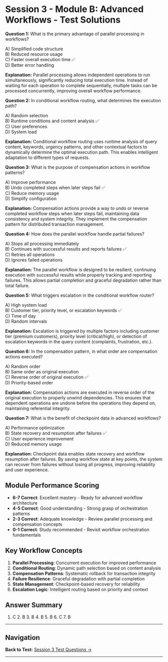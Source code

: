 # Session 3 - Module B: Advanced Workflows - Test Solutions

**Question 1:** What is the primary advantage of parallel processing in workflows?  

A) Simplified code structure  
B) Reduced resource usage  
C) Faster overall execution time ✅  
D) Better error handling  

**Explanation:** Parallel processing allows independent operations to run simultaneously, significantly reducing total execution time. Instead of waiting for each operation to complete sequentially, multiple tasks can be processed concurrently, improving overall workflow performance.

**Question 2:** In conditional workflow routing, what determines the execution path?  

A) Random selection  
B) Runtime conditions and content analysis ✅  
C) User preferences  
D) System load  

**Explanation:** Conditional workflow routing uses runtime analysis of query content, keywords, urgency patterns, and other contextual factors to dynamically determine the optimal execution path. This enables intelligent adaptation to different types of requests.

**Question 3:** What is the purpose of compensation actions in workflow patterns?  

A) Improve performance  
B) Undo completed steps when later steps fail ✅  
C) Reduce memory usage  
D) Simplify configuration  

**Explanation:** Compensation actions provide a way to undo or reverse completed workflow steps when later steps fail, maintaining data consistency and system integrity. They implement the compensation pattern for distributed transaction management.

**Question 4:** How does the parallel workflow handle partial failures?  

A) Stops all processing immediately  
B) Continues with successful results and reports failures ✅  
C) Retries all operations  
D) Ignores failed operations  

**Explanation:** The parallel workflow is designed to be resilient, continuing execution with successful results while properly tracking and reporting failures. This allows partial completion and graceful degradation rather than total failure.

**Question 5:** What triggers escalation in the conditional workflow router?  

A) High system load  
B) Customer tier, priority level, or escalation keywords ✅  
C) Time of day  
D) Random intervals  

**Explanation:** Escalation is triggered by multiple factors including customer tier (premium customers), priority level (critical/high), or detection of escalation keywords in the query content (complaints, frustration, etc.).

**Question 6:** In the compensation pattern, in what order are compensation actions executed?  

A) Random order  
B) Same order as original execution  
C) Reverse order of original execution ✅  
D) Priority-based order  

**Explanation:** Compensation actions are executed in reverse order of the original execution to properly unwind dependencies. This ensures that dependent operations are undone before the operations they depend on, maintaining referential integrity.

**Question 7:** What is the benefit of checkpoint data in advanced workflows?  

A) Performance optimization  
B) State recovery and resumption after failures ✅  
C) User experience improvement  
D) Reduced memory usage  

**Explanation:** Checkpoint data enables state recovery and workflow resumption after failures. By saving workflow state at key points, the system can recover from failures without losing all progress, improving reliability and user experience.

## Module Performance Scoring

- **6-7 Correct**: Excellent mastery - Ready for advanced workflow architecture  
- **4-5 Correct**: Good understanding - Strong grasp of orchestration patterns  
- **2-3 Correct**: Adequate knowledge - Review parallel processing and compensation concepts  
- **0-1 Correct**: Study recommended - Revisit workflow orchestration fundamentals  

## Key Workflow Concepts

1. **Parallel Processing**: Concurrent execution for improved performance  
2. **Conditional Routing**: Dynamic path selection based on content analysis  
3. **Compensation Patterns**: Systematic rollback for transaction integrity  
4. **Failure Resilience**: Graceful degradation with partial completion  
5. **State Management**: Checkpoint-based recovery for reliability  
6. **Escalation Logic**: Intelligent routing based on priority and context  

## Answer Summary  
1. C  2. B  3. B  4. B  5. B  6. C  7. B
---

## Navigation

**Back to Test:** [Session 3 Test Questions →](Session3_*.md#multiple-choice-test)

---
